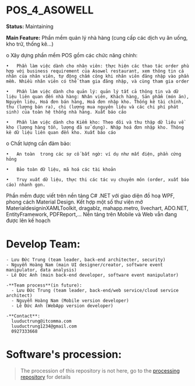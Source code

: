 ﻿# POS_4_ASOWELL

**Status:**  Maintaining


**Main Feature:**
Phần mềm quản lý nhà hàng (cung cấp các dịch vụ ăn uống, kho trữ, thống kê...)

  o	Xây dựng phần mềm POS gồm các chức năng chính:

    •	Phần làm việc dành cho nhân viên: thực hiện các thao tác order phù hợp với business requirement của Asowel restaurant, xem thông tin cá nhân của nhân viên, tự động chấm công khi nhân viên đăng nhập vào phần mềm. Nhiều nhân viên có thể tham gia đăng nhập, và cùng tham gia order
    
    •	Phần làm việc dành cho quản lý: quản lý tất cả thông tin và dữ liệu liên quan đến nhà hàng: Nhân viên, Khách hàng, Sản phẩm (món ăn), Nguyên liệu, Hoá đơn bán hàng, Hoá đơn nhập kho. Thống kê tài chính, thu (lượng bán ra), chi (lượng mua nguyên liệu và các chi phí phát sinh) của toàn hệ thống nhà hàng. Xuất báo cáo
    
    •	Phần làm việc dành cho Kiểm kho: Theo dõi và thu thập dữ liệu về kho (lượng hàng tồn, lượng đã sử dụng). Nhập hoá đơn nhập kho. Thông kê dữ liệu liên quan đến kho. Xuất báo cáo
    
  o	Chất lượng cần đảm bảo:
    
    •	An toàn  trong các sự cố bất ngờ: ví dụ như mất điện, phần cứng hỏng
    
    •	Bảo toàn dữ liệu, mã hoá các tài khoản
    
    •	Truy xuất dữ liệu, thực thi các tác vụ chuyên môn (order, xuất báo cáo) nhanh gọn.


Phần mềm được viết trên nền tảng C# .NET với giao diện đồ hoạ WPF, phong cách Material Design. Kết hợp một số thư viện mở MaterialdesigninXAMLToolkit, dragablz, mahapp.metro, livechart, ADO.NET, EntityFramework, PDFReport,...
Nền tảng trên Mobile và Web vẫn đang được lên kế hoạch


# Develop Team:
    - Lưu Đức Trung (team leader, back-end architecter, security)
    - Nguyễn Hoàng Nam (main UI designer/creator, software event manipulator, data analysis)
    - Lê Đức Anh (main back-end developer, software event manipulator)
    
    -**Team process**(in future):
      - Lưu Đức Trung (team leader, back-end/web service/cloud service architect)
      - Nguyễn Hoàng Nam (Mobile version developer)
      - Lê Đức Anh (WebApp version developer)
    
    -**Contact**:
      luuductrung@itcomma.com
      luuductrung1234@gmail.com
      0927333668


# Software's procession:
> The procession of this repository is not here, go to the [processing repository](https://github.com/luuductrung1234/Pos_4_Asowell) for details